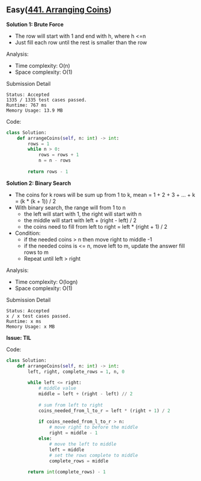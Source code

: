 ## Easy([441. Arranging Coins](https://leetcode.com/problems/arranging-coins/))

**Solution 1: Brute Force**
- The row will start with 1 and end with h, where h <=n
- Just fill each row until the rest is smaller than the row
 
Analysis:
- Time complexity: O(n)
- Space complexity: O(1)

Submission Detail
```
Status: Accepted
1335 / 1335 test cases passed.
Runtime: 767 ms
Memory Usage: 13.9 MB
```

Code: 
```python
class Solution:
    def arrangeCoins(self, n: int) -> int:
        rows = 1
        while n > 0:
            rows = rows + 1
            n = n - rows
        
        return rows - 1
```

**Solution 2: Binary Search**
- The coins for k rows will be sum up from 1 to k, mean = 1 + 2 + 3 + ... + k = (k * (k + 1)) / 2
- With binary search, the range will from 1 to n
  - the left will start with 1, the right will start with n
  - the middle will start with left + (right - left) / 2
  - the coins need to fill from left to right = left * (right + 1) / 2
- Condition:
  - if the needed coins > n then move right to middle -1
  - if the needed coins is <= n, move left to m, update the answer fill rows to m
  - Repeat until left > right

Analysis:
- Time complexity: O(logn)
- Space complexity: O(1)

Submission Detail
```
Status: Accepted
x / x test cases passed.
Runtime: x ms
Memory Usage: x MB
```

**Issue: TIL**

Code: 
```python
class Solution:
    def arrangeCoins(self, n: int) -> int:
        left, right, complete_rows = 1, n, 0
        
        while left <= right:
            # middle value
            middle = left + (right - left) // 2
            
            # sum from left to right
            coins_needed_from_l_to_r = left * (right + 1) / 2
            
            if coins_needed_from_l_to_r > n:
                # move right to before the middle
                right = middle - 1
            else:
                # move the left to middle
                left = middle
                # set the rows complete to middle
                complete_rows = middle
        
        return int(complete_rows) - 1
```